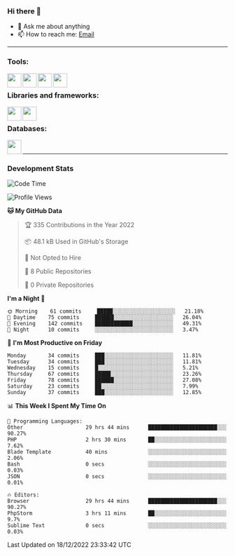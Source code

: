 ### Hi there 👋

<!-- - 🔭 I’m currently working on [huyviet] -->
- 💬 Ask me about anything
- 📫 How to reach me: [Email]
<!-- - ⚡ Fun fact: abc -->

---

### Tools:
<img align='left' height="32" width="32" src="https://cdn.jsdelivr.net/npm/simple-icons@4.8.0/icons/phpstorm.svg" />
<img align='left' height="32" width="32" src="https://cdn.jsdelivr.net/npm/simple-icons@4.8.0/icons/sublimetext.svg" />
<img align='left' height="32" width="32" src="https://cdn.jsdelivr.net/npm/simple-icons@4.8.0/icons/laragon.svg" />
<img align='left' height="32" width="32" src="https://cdn.jsdelivr.net/npm/simple-icons@4.8.0/icons/xampp.svg" />
<br>

### Libraries and frameworks:
<img align='left' height="32" width="32" src="https://cdn.jsdelivr.net/npm/simple-icons@4.8.0/icons/laravel.svg" />
<img align='left' height="32" width="32" src="https://cdn.jsdelivr.net/npm/simple-icons@4.8.0/icons/jquery.svg" />
<br>

### Databases:
<img align='left' height="32" width="32" src="https://cdn.jsdelivr.net/npm/simple-icons@4.8.0/icons/mysql.svg" />
<br>

---
### Development Stats
<!--START_SECTION:waka-->
![Code Time](http://img.shields.io/badge/Code%20Time-542%20hrs%2021%20mins-blue)

![Profile Views](http://img.shields.io/badge/Profile%20Views-75-blue)

**🐱 My GitHub Data** 

> 🏆 335 Contributions in the Year 2022
 > 
> 📦 48.1 kB Used in GitHub's Storage 
 > 
> 🚫 Not Opted to Hire
 > 
> 📜 8 Public Repositories 
 > 
> 🔑 0 Private Repositories  
 > 
**I'm a Night 🦉** 

```text
🌞 Morning    61 commits     █████░░░░░░░░░░░░░░░░░░░░   21.18% 
🌆 Daytime    75 commits     ██████░░░░░░░░░░░░░░░░░░░   26.04% 
🌃 Evening    142 commits    ████████████░░░░░░░░░░░░░   49.31% 
🌙 Night      10 commits     ░░░░░░░░░░░░░░░░░░░░░░░░░   3.47%

```
📅 **I'm Most Productive on Friday** 

```text
Monday       34 commits     ███░░░░░░░░░░░░░░░░░░░░░░   11.81% 
Tuesday      34 commits     ███░░░░░░░░░░░░░░░░░░░░░░   11.81% 
Wednesday    15 commits     █░░░░░░░░░░░░░░░░░░░░░░░░   5.21% 
Thursday     67 commits     █████░░░░░░░░░░░░░░░░░░░░   23.26% 
Friday       78 commits     ██████░░░░░░░░░░░░░░░░░░░   27.08% 
Saturday     23 commits     ██░░░░░░░░░░░░░░░░░░░░░░░   7.99% 
Sunday       37 commits     ███░░░░░░░░░░░░░░░░░░░░░░   12.85%

```


📊 **This Week I Spent My Time On** 

```text
💬 Programming Languages: 
Other                    29 hrs 44 mins      ██████████████████████░░░   90.27% 
PHP                      2 hrs 30 mins       ██░░░░░░░░░░░░░░░░░░░░░░░   7.62% 
Blade Template           40 mins             ░░░░░░░░░░░░░░░░░░░░░░░░░   2.06% 
Bash                     0 secs              ░░░░░░░░░░░░░░░░░░░░░░░░░   0.03% 
JSON                     0 secs              ░░░░░░░░░░░░░░░░░░░░░░░░░   0.01%

🔥 Editors: 
Browser                  29 hrs 44 mins      ██████████████████████░░░   90.27% 
PhpStorm                 3 hrs 11 mins       ██░░░░░░░░░░░░░░░░░░░░░░░   9.7% 
Sublime Text             0 secs              ░░░░░░░░░░░░░░░░░░░░░░░░░   0.03%

```


 Last Updated on 18/12/2022 23:33:42 UTC
<!--END_SECTION:waka-->

[huyviet]: https://huyviet.vn/
[EMAIl]: https://mail.google.com/mail/u/0/?fs=1&tf=cm&source=mailto&to=huynguyenviet0110@gmail.com
